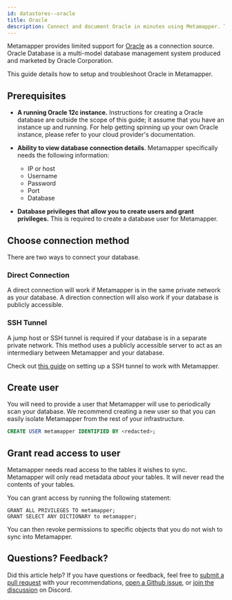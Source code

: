 ```yaml
---
id: datastores--oracle
title: Oracle
description: Connect and document Oracle in minutes using Metamapper. This page contains a setup aond troubleshooting guide for Oracle connections.
---
```


Metamapper provides limited support for [Oracle](https://www.oracle.com/database/) as a connection source. Oracle Database is a multi-model database management system produced and marketed by Oracle Corporation.

This guide details how to setup and troubleshoot Oracle in Metamapper.

## Prerequisites

* **A running Oracle 12c instance.** Instructions for creating a Oracle database are outside the scope of this guide; it assume that you have an instance up and running. For help getting spinning up your own Oracle instance, please refer to your cloud provider's documentation.

* **Ability to view database connection details**. Metamapper specifically needs the following information:

    - IP or host
    - Username
    - Password
    - Port
    - Database

* **Database privileges that allow you to create users and grant privileges.** This is required to create a database user for Metamapper.

## Choose connection method

There are two ways to connect your database.

### Direct Connection

A direct connection will work if Metamapper is in the same private network as your database. A direction connection will also work if your database is publicly accessible.

### SSH Tunnel

A jump host or SSH tunnel is required if your database is in a separate private network. This method uses a publicly accessible server to act as an intermediary between Metamapper and your database.

Check out [this guide](metadata-management--ssh-tunnels) on setting up a SSH tunnel to work with Metamapper.

## Create user

You will need to provide a user that Metamapper will use to periodically scan your database. We recommend creating a new user so that you can easily isolate Metamapper from the rest of your infrastructure.

```sql
CREATE USER metamapper IDENTIFIED BY <redacted>;
```

## Grant read access to user

Metamapper needs read access to the tables it wishes to sync. Metamapper will only read metadata _about_ your tables. It will never read the contents of your tables.

You can grant access by running the following statement:

```
GRANT ALL PRIVILEGES TO metamapper;
GRANT SELECT ANY DICTIONARY to metamapper;
```

You can then revoke permissions to specific objects that you do not wish to sync into Metamapper.

## Questions? Feedback?

Did this article help? If you have questions or feedback, feel free to [submit a pull request](https://github.com/getmetamapper/documentation) with your recommendations, [open a Github issue](https://github.com/getmetamapper/documentation/issues/new), or [join the discussion](http://discuss.metamapper.io) on Discord.
